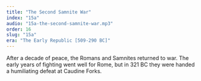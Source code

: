 ```yaml
---
title: "The Second Samnite War"
index: "15a"
audio: "15a-the-second-samnite-war.mp3"
order: 16
slug: "15a"
era: "The Early Republic [509-290 BC]"
---
```


After a decade of peace, the Romans and Samnites returned to war. The early years of fighting went well for Rome, but in 321 BC they were handed a humiliating defeat at Caudine Forks.


